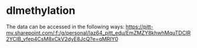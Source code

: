 # dlmethylation

The data can be accessed in the following ways:
https://pitt-my.sharepoint.com/:f:/g/personal/laz64_pitt_edu/EmZMZY8khwhMquTDCIR2YCIB_vfep4CsM8xCkV2dyE8JcQ?e=qMRIY0
  
